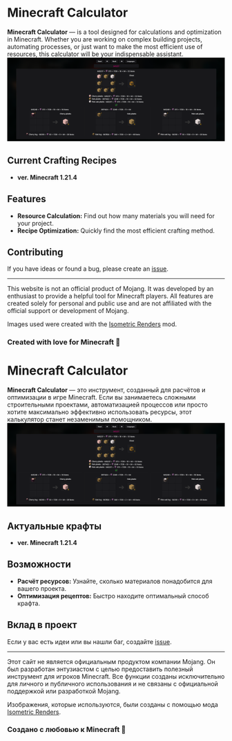 # Minecraft Calculator

**Minecraft Calculator** — is a tool designed for calculations and optimization in Minecraft.
Whether you are working on complex building projects, automating processes, or just want to make the most efficient use of resources, this calculator will be your indispensable assistant.
![prew.png](prew.png)

## Current Crafting Recipes

- **ver. Minecraft 1.21.4**

## Features

- **Resource Calculation:** Find out how many materials you will need for your project.
- **Recipe Optimization:** Quickly find the most efficient crafting method.

## Contributing

If you have ideas or found a bug, please create an [issue](https://github.com/JuraRusan/Minecraft-calculator/issues).

---

This website is not an official product of Mojang. It was developed by an enthusiast to provide a helpful tool for Minecraft players. All features are created solely for personal and public use and are not affiliated with the official support or development of Mojang.

Images used were created with the [Isometric Renders](https://modrinth.com/mod/isometric-renders) mod.

### Created with love for Minecraft 🌱

# Minecraft Calculator

**Minecraft Calculator** — это инструмент, созданный для расчётов и оптимизации в игре Minecraft.
Если вы занимаетесь сложными строительными проектами, автоматизацией процессов или просто хотите максимально эффективно использовать ресурсы, этот калькулятор станет незаменимым помощником.
![prew.png](prew.png)

## Актуальные крафты

- **ver. Minecraft 1.21.4**

## Возможности

- **Расчёт ресурсов:** Узнайте, сколько материалов понадобится для вашего проекта.
- **Оптимизация рецептов:** Быстро находите оптимальный способ крафта.

## Вклад в проект

Если у вас есть идеи или вы нашли баг, создайте [issue](https://github.com/JuraRusan/Minecraft-calculator/issues).

---

Этот сайт не является официальным продуктом компании Mojang. Он был разработан энтузиастом с целью предоставить полезный инструмент для игроков Minecraft. Все функции созданы исключительно для личного и публичного использования и не связаны с официальной поддержкой или разработкой Mojang.

Изображения, которые используются, были созданы с помощью мода [Isometric Renders](https://modrinth.com/mod/isometric-renders).

### Создано с любовью к Minecraft 🌱

